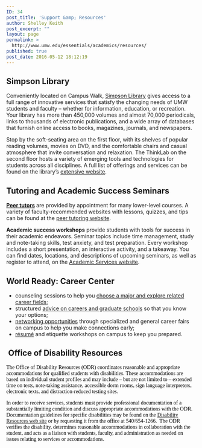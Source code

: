 ```yaml
---
ID: 34
post_title: 'Support &amp; Resources'
author: Shelley Keith
post_excerpt: ""
layout: page
permalink: >
  http://www.umw.edu/essentials/academics/resources/
published: true
post_date: 2016-05-12 18:12:19
---
```

<h2>Simpson Library</h2>
Conveniently located on Campus Walk, <a href="http://libraries.umw.edu/">Simpson Library</a> gives access to a full range of innovative services that satisfy the changing needs of UMW students and faculty – whether for information, education, or recreation. Your library has more than 450,000 volumes and almost 70,000 periodicals, links to thousands of electronic publications, and a wide array of databases that furnish online access to books, magazines, journals, and newspapers.

Stop by the soft-seating area on the first floor, with its shelves of popular reading volumes, movies on DVD, and the comfortable chairs and casual atmosphere that invite conversation and relaxation. The ThinkLab on the second floor hosts a variety of emerging tools and technologies for students across all disciplines. A full list of offerings and services can be found on the library’s <a href="http://libraries.umw.edu">extensive website</a>.
<h2>Tutoring and Academic Success Seminars</h2>
<strong><a href="http://umwpeertutoring.com/">Peer tutors</a></strong> are provided by appointment for many lower-level courses. A variety of faculty-recommended websites with lessons, quizzes, and tips can be found at the <a href="http://umwpeertutoring.com/resources/">peer tutoring website</a>.

<strong>Academic success workshops</strong> provide students with tools for success in their academic endeavors. Seminar topics include time management, study and note-taking skills, test anxiety, and test preparation. Every workshop includes a short presentation, an interactive activity, and a takeaway. You can find dates, locations, and descriptions of upcoming seminars, as well as register to attend, on the <a href="http://academics.umw.edu/academicandcareerservices/focus-seminars/">Academic Services website</a>.
<h2>World Ready: Career Center</h2>
<ul>
 	<li>counseling sessions to help you <a href="http://academics.umw.edu/academicandcareerservices/connecting-majors-to-careers/">choose a major and explore related career fields</a>;</li>
 	<li>structured <a href="http://academics.umw.edu/academicandcareerservices/graduate-school/">advice on careers and graduate schools</a> so that you know your options;</li>
 	<li><a href="http://academics.umw.edu/academicandcareerservices/networking-with-linkedin/">networking opportunities</a> through specialized and general career fairs on campus to help you make connections early;</li>
 	<li><a href="http://academics.umw.edu/academicandcareerservices/resume/"> résumé</a> and etiquette workshops on campus to keep you prepared.</li>
</ul>
<h2> Office of Disability Resources</h2>
<span style="font-family: 'Georgia',serif"><span style="color: #000000">The Office of Disability Resources (ODR) coordinates reasonable and appropriate accommodations for qualified students with disabilities. These accommodations are based on individual student profiles and may include – but are not limited to – extended time on tests, note-taking assistance, accessible dorm rooms, sign language interpreters, electronic texts, and distraction-reduced testing sites.</span></span>

<span style="font-family: 'Georgia',serif"><span style="color: #000000">In order to receive services, students must provide professional documentation of a substantially limiting condition and discuss appropriate accommodations with the ODR. Documentation guidelines for specific disabilities may be found on the </span><a href="http://academics.umw.edu/disability/">Disability Resources web site</a><span style="color: #000000"> or by requesting it from the office at 540/654-1266.  The ODR verifies the disability, determines reasonable accommodations in collaboration with the student, and acts as a liaison with students, faculty, and administration as needed on issues relating to services or accommodations.</span></span>

<span style="color: #000000;font-family: Calibri"> </span>

&nbsp;